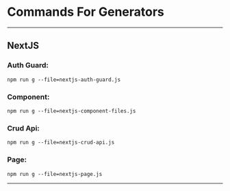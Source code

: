 # Commands For Generators

---------
## NextJS
### Auth Guard:
```
npm run g --file=nextjs-auth-guard.js
```
### Component: 
```
npm run g --file=nextjs-component-files.js
```
### Crud Api: 
```
npm run g --file=nextjs-crud-api.js
```
### Page: 
```
npm run g --file=nextjs-page.js
```
---------
